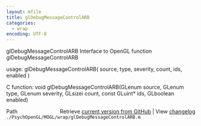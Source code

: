 ```yaml
---
layout: mfile
title: glDebugMessageControlARB
categories:
  - wrap
encoding: UTF-8
---
```


glDebugMessageControlARB  Interface to OpenGL function glDebugMessageControlARB

usage:  glDebugMessageControlARB( source, type, severity, count, ids, enabled )

C function:  void glDebugMessageControlARB(GLenum source, GLenum type, GLenum severity, GLsizei count, const GLuint\* ids, GLboolean enabled)


<div class="code_header" style="text-align:right;">
  <span style="float:left;">Path&nbsp;&nbsp;</span> <span class="counter">Retrieve <a href=
  "https://raw.github.com/Psychtoolbox-3/Psychtoolbox-3/beta/./PsychOpenGL/MOGL/wrap/glDebugMessageControlARB.m">current version from GitHub</a> | View <a href=
  "https://github.com/Psychtoolbox-3/Psychtoolbox-3/commits/beta/./PsychOpenGL/MOGL/wrap/glDebugMessageControlARB.m">changelog</a></span>
</div>
<div class="code">
  <code>./PsychOpenGL/MOGL/wrap/glDebugMessageControlARB.m</code>
</div>
